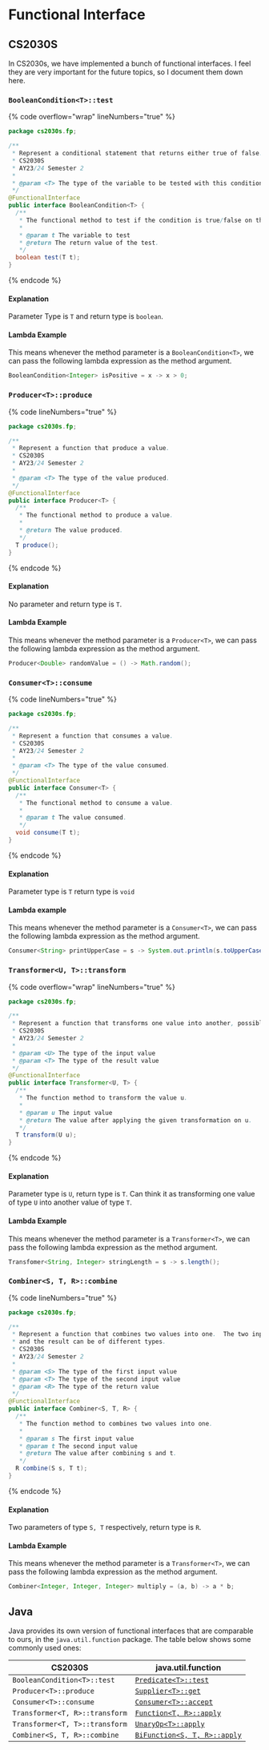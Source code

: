 # Functional Interface

## CS2030S

In CS2030s, we have implemented a bunch of functional interfaces. I feel they are very important for the future topics, so I document them down here.

### `BooleanCondition<T>::test`

{% code overflow="wrap" lineNumbers="true" %}
```java
package cs2030s.fp;

/**
 * Represent a conditional statement that returns either true of false.
 * CS2030S
 * AY23/24 Semester 2
 *
 * @param <T> The type of the variable to be tested with this conditional statement.
 */
@FunctionalInterface
public interface BooleanCondition<T> {
  /**
   * The functional method to test if the condition is true/false on the given value t.
   *
   * @param t The variable to test
   * @return The return value of the test.
   */
  boolean test(T t);
}
```
{% endcode %}

#### Explanation

Parameter Type is `T` and return type is `boolean`.

#### Lambda Example

This means whenever the method parameter is a `BooleanCondition<T>`, we can pass the following lambda expression as the method argument.

```java
BooleanCondition<Integer> isPositive = x -> x > 0;
```

### `Producer<T>::produce`

{% code lineNumbers="true" %}
```java
package cs2030s.fp;

/**
 * Represent a function that produce a value.
 * CS2030S
 * AY23/24 Semester 2
 *
 * @param <T> The type of the value produced.
 */
@FunctionalInterface
public interface Producer<T> {
  /**
   * The functional method to produce a value.
   *
   * @return The value produced.
   */
  T produce();
}
```
{% endcode %}

#### Explanation

No parameter and return type is `T`.

#### Lambda Example

This means whenever the method parameter is a `Producer<T>`, we can pass the following lambda expression as the method argument.

```java
Producer<Double> randomValue = () -> Math.random();
```

### `Consumer<T>::consume`

{% code lineNumbers="true" %}
```java
package cs2030s.fp;

/**
 * Represent a function that consumes a value.
 * CS2030S
 * AY23/24 Semester 2
 *
 * @param <T> The type of the value consumed.
 */
@FunctionalInterface
public interface Consumer<T> {
  /**
   * The functional method to consume a value.
   *
   * @param t The value consumed.
   */
  void consume(T t);
}
```
{% endcode %}

#### Explanation

Parameter type is `T` return type is `void`&#x20;

#### Lambda example

This means whenever the method parameter is a `Consumer<T>`, we can pass the following lambda expression as the method argument.

```java
Consumer<String> printUpperCase = s -> System.out.println(s.toUpperCase());
```

### `Transformer<U, T>::transform`

{% code overflow="wrap" lineNumbers="true" %}
```java
package cs2030s.fp;

/**
 * Represent a function that transforms one value into another, possible of different types.
 * CS2030S
 * AY23/24 Semester 2
 *
 * @param <U> The type of the input value
 * @param <T> The type of the result value
 */
@FunctionalInterface
public interface Transformer<U, T> {
  /**
   * The function method to transform the value u.
   *
   * @param u The input value
   * @return The value after applying the given transformation on u.
   */
  T transform(U u);
}
```
{% endcode %}

#### Explanation

Parameter type is `U`, return type is `T`. Can think it as transforming one value of type `U` into another value of type `T`.

#### Lambda Example

This means whenever the method parameter is a `Transformer<T>`, we can pass the following lambda expression as the method argument.

```java
Transfomer<String, Integer> stringLength = s -> s.length();
```

### `Combiner<S, T, R>::combine`

{% code lineNumbers="true" %}
```java
package cs2030s.fp;

/**
 * Represent a function that combines two values into one.  The two inputs
 * and the result can be of different types.
 * CS2030S
 * AY23/24 Semester 2
 *
 * @param <S> The type of the first input value
 * @param <T> The type of the second input value
 * @param <R> The type of the return value
 */
@FunctionalInterface
public interface Combiner<S, T, R> {
  /**
   * The function method to combines two values into one.
   *
   * @param s The first input value
   * @param t The second input value
   * @return The value after combining s and t.
   */
  R combine(S s, T t);
}

```
{% endcode %}

#### Explanation

Two parameters of type `S, T` respectively, return type is `R`.

#### Lambda Example

This means whenever the method parameter is a `Transformer<T>`, we can pass the following lambda expression as the method argument.

```java
Combiner<Integer, Integer, Integer> multiply = (a, b) -> a * b;
```

## Java

Java provides its own version of functional interfaces that are comparable to ours, in the `java.util.function` package. The table below shows some commonly used ones:

| CS2030S                        | java.util.function                                                                                                                           |
| ------------------------------ | -------------------------------------------------------------------------------------------------------------------------------------------- |
| `BooleanCondition<T>::test`    | [`Predicate<T>::test`](https://docs.oracle.com/en/java/javase/21/docs/api/java.base/java/util/function/Predicate.html#test\(T\))             |
| `Producer<T>::produce`         | [`Supplier<T>::get`](https://docs.oracle.com/en/java/javase/21/docs/api/java.base/java/util/function/Supplier.html#get\(\))                  |
| `Consumer<T>::consume`         | [`Consumer<T>::accept`](https://docs.oracle.com/en/java/javase/21/docs/api/java.base/java/util/function/Consumer.html#accept\(T\))           |
| `Transformer<T, R>::transform` | [`Function<T, R>::apply`](https://docs.oracle.com/en/java/javase/21/docs/api/java.base/java/util/function/Function.html#apply\(T\))          |
| `Transformer<T, T>::transform` | [`UnaryOp<T>::apply`](https://docs.oracle.com/en/java/javase/21/docs/api/java.base/java/util/function/UnaryOperator.html)                    |
| `Combiner<S, T, R>::combine`   | [`BiFunction<S, T, R>::apply`](https://docs.oracle.com/en/java/javase/21/docs/api/java.base/java/util/function/BiFunction.html#apply\(T,U\)) |
